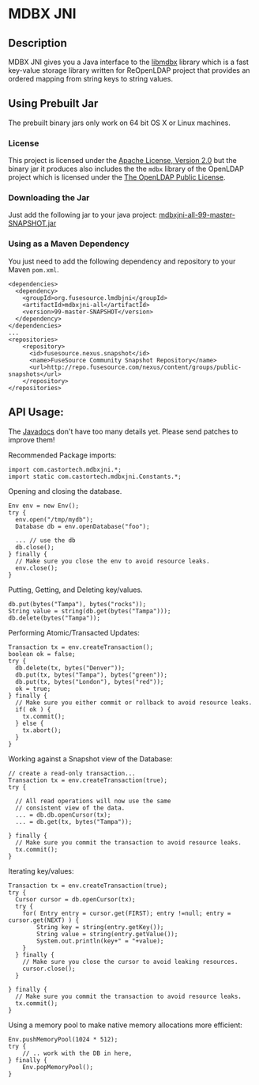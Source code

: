 # MDBX JNI

## Description

MDBX JNI gives you a Java interface to the 
[libmdbx](https://github.com/leo-yuriev/libmdbx) library
which is a fast key-value storage library written for ReOpenLDAP project
that provides an ordered mapping from string keys to string values.

## Using Prebuilt Jar

The prebuilt binary jars only work on 64 bit OS X or Linux machines.

### License

This project is licensed under the [Apache License, Version 2.0](http://www.apache.org/licenses/LICENSE-2.0.html) but the binary jar it produces also includes the the `mdbx` library of the OpenLDAP project which is licensed under the [The OpenLDAP Public License](http://www.openldap.org/software/release/license.html).

### Downloading the Jar

Just add the following jar to your java project:
[mdbxjni-all-99-master-SNAPSHOT.jar](http://repo.fusesource.com/nexus/service/local/artifact/maven/redirect?r=snapshots&g=org.fusesource.lmdbjni&a=lmdbjni-all&v=99-master-SNAPSHOT&e=jar)

### Using as a Maven Dependency

You just need to add the following dependency and repository to your Maven `pom.xml`.

    <dependencies>
      <dependency>
        <groupId>org.fusesource.lmdbjni</groupId>
        <artifactId>mdbxjni-all</artifactId>
        <version>99-master-SNAPSHOT</version>
      </dependency>
    </dependencies>
    ...
    <repositories>
        <repository>
          <id>fusesource.nexus.snapshot</id>
          <name>FuseSource Community Snapshot Repository</name>
          <url>http://repo.fusesource.com/nexus/content/groups/public-snapshots</url>
        </repository>
    </repositories>

## API Usage:

The [Javadocs](http://mdbxjni.fusesource.org/maven/99-master-SNAPSHOT/apidocs/org/fusesource/lmdbjni/package-summary.html) 
don't have too many details yet.  Please send patches to improve them!

Recommended Package imports:

    import com.castortech.mdbxjni.*;
    import static com.castortech.mdbxjni.Constants.*;

Opening and closing the database.

    Env env = new Env();
    try {
      env.open("/tmp/mydb");
      Database db = env.openDatabase("foo");
      
      ... // use the db
      db.close();
    } finally {
      // Make sure you close the env to avoid resource leaks.
      env.close();
    }

Putting, Getting, and Deleting key/values.

    db.put(bytes("Tampa"), bytes("rocks"));
    String value = string(db.get(bytes("Tampa")));
    db.delete(bytes("Tampa"));

Performing Atomic/Transacted Updates:

    Transaction tx = env.createTransaction();
    boolean ok = false;
    try {
      db.delete(tx, bytes("Denver"));
      db.put(tx, bytes("Tampa"), bytes("green"));
      db.put(tx, bytes("London"), bytes("red"));
      ok = true;
    } finally {
      // Make sure you either commit or rollback to avoid resource leaks.
      if( ok ) {
        tx.commit();
      } else {
        tx.abort();
      }
    }

Working against a Snapshot view of the Database:

    // create a read-only transaction...
    Transaction tx = env.createTransaction(true);
    try {
      
      // All read operations will now use the same 
      // consistent view of the data.
      ... = db.db.openCursor(tx);
      ... = db.get(tx, bytes("Tampa"));

    } finally {
      // Make sure you commit the transaction to avoid resource leaks.
      tx.commit();
    }

Iterating key/values:

    Transaction tx = env.createTransaction(true);
    try {
      Cursor cursor = db.openCursor(tx);
      try {
        for( Entry entry = cursor.get(FIRST); entry !=null; entry = cursor.get(NEXT) ) {
            String key = string(entry.getKey());
            String value = string(entry.getValue());
            System.out.println(key+" = "+value);
        }
      } finally {
        // Make sure you close the cursor to avoid leaking resources.
        cursor.close();
      }

    } finally {
      // Make sure you commit the transaction to avoid resource leaks.
      tx.commit();
    }

Using a memory pool to make native memory allocations more efficient:

    Env.pushMemoryPool(1024 * 512);
    try {
        // .. work with the DB in here, 
    } finally {
        Env.popMemoryPool();
    }
